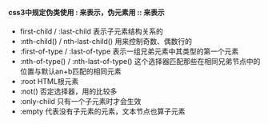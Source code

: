 #### css3中规定伪类使用 : 来表示，伪元素用 :: 来表示

* first-child / :last-child 表示子元素结构关系的
* :nth-child() / nth-last-child() 用来控制奇数、偶数行的
* :first-of-type / :last-of-type 表示一组兄弟元素中其类型的第一个元素
* :nth-of-type() / :nth-last-of-type() 这个选择器匹配那些在相同兄弟节点中的位置与默认an+b匹配的相同元素
* :root HTML根元素
* :not() 否定选择器，用的比较多
* :only-child 只有一个子元素时才会生效
* :empty 代表没有子元素的元素，文本节点也算子元素